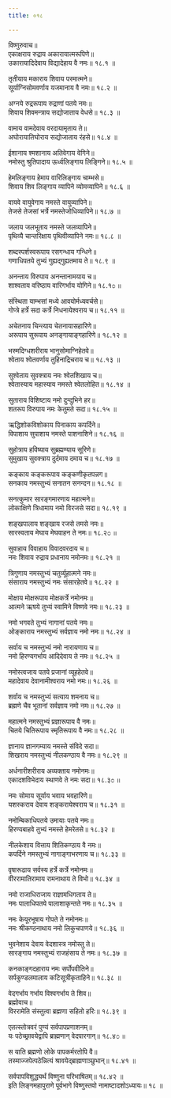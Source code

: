 ```yaml
---
title: ०१८

---
```

विष्णुरुवाच॥  
एकाक्षराय रुद्राय अकारायात्मरूपिणे॥  
उकारायादिदेवाय विद्यादेहाय वै नमः॥ १८.१ ॥  
  
तृतीयाय मकाराय शिवाय परमात्मने॥  
सूर्याग्निसोमवर्णाय यजमानाय वै नमः॥ १८.२ ॥  
  
अग्नये रुद्ररूपाय रुद्राणां पतये नमः॥  
शिवाय शिवमन्त्राय सद्योजाताय वेधसे॥ १८.३ ॥  
  
वामाय वामदेवाय वरदायामृताय ते॥  
अघोरायातिघोराय सद्योजाताय रंहसे॥ १८.४ ॥  
  
ईशानाय श्मशानाय अतिवेगाय वेगिने॥  
नमोस्तु श्रुतिपादाय ऊर्ध्वलिङ्गाय लिङ्गिने॥ १८.५ ॥  
  
हेमलिङ्गाय हेमाय वारिलिङ्गाय चाम्भसे॥  
शिवाय शिव लिङ्गाय व्यापिने व्योमव्यापिने॥ १८.६ ॥  
  
वायवे वायुवेगाय नमस्ते वायुव्यापिने॥  
तेजसे तेजसां भर्त्रे नमस्तेजोधिव्यापिने॥ १८.७ ॥  
  
जलाय जलभूताय नमस्ते जलव्यापिने॥  
पृथिव्यै चान्तरिक्षाय पृथिवीव्यापिने नमः॥ १८.८ ॥  
  
शब्दस्पर्शस्वरूपाय रसगन्धाय गन्धिने॥  
गणाधिपतये तुभ्यं गुह्यद्गुह्यतमाय ते॥ १८.९ ॥  
  
अनन्ताय विरुपाय अनन्तानामयाय च॥  
शाश्वताय वरिष्ठाय वारिगर्भाय योगिने॥ १८.१೦ ॥  
  
संस्थिता याम्भसां मध्ये आवयोर्मध्यवर्चसे॥  
गोप्त्रे हर्त्रे सदा कर्त्रे निधनायेश्वराय च॥ १८.११ ॥  
  
अचेतनाय चिन्त्याय चेतनायासहारिणे॥  
अरूपाय सुरूपाय अनङ्गायाङ्गहारिणे॥ १८.१२ ॥  
  
भस्मदिग्धशरीराय भानुसोमाग्निहेतवे॥  
श्वेताय श्वेतवर्णाय तुहिनाद्रिचराय च॥ १८.१३ ॥  
  
सुश्वेताय सुवक्त्राय नमः श्वेतशिखाय च॥  
श्वेतास्याय महास्याय नमस्ते श्वेतलोहित॥ १८.१४ ॥  
  
सुताराय विशिष्टाय नमो दुन्दुभिने हर॥  
शतरूप विरुपाय नमः केतुमते सदा॥ १८.१५ ॥  
  
ऋद्धिशोकविशोकाय पिनाकाय कपर्दिने॥  
विपाशाय सुपाशाय नमस्ते पाशनाशिने॥ १८.१६ ॥  
  
सुहोत्राय हविष्याय सुब्रह्मण्याय सूरिणे॥  
सुमुखाय सुवक्त्राय दुर्दमाय दमाय च॥ १८.१७ ॥  
  
कङ्काय कङ्करूपाय कङ्कणीकृतपन्नग॥  
सनकाय नमस्तुभ्यं सनातन सनन्दन॥ १८.१८ ॥  
  
सनत्कुमार सारङ्गमारणाय महात्मने॥  
लोकाक्षिणे त्रिधामाय नमो विरजसे सदा॥ १८.१९ ॥  
  
शङ्खपालाय शङ्खाय रजसे तमसे नमः॥  
सारस्वताय मेघाय मेघवाहन ते नमः॥ १८.२೦ ॥  
  
सुवाहाय विवाहाय विवादवरदाय च॥  
नमः शिवाय रुद्राय प्रधानाय नमोनमः॥ १८.२१ ॥  
  
त्रिगुणाय नमस्तुभ्यं चतुर्व्यूहात्मने नमः॥  
संसाराय नमस्तुभ्यं नमः संसारहेतवे॥ १८.२२ ॥  
  
मोक्षाय मोक्षरूपाय मोक्षकर्त्रे नमोनमः॥  
आत्मने ऋषये तुभ्यं स्वामिने विष्णवे नमः॥ १८.२३ ॥  
  
नमो भगवते तुभ्यं नागानां पतये नमः॥  
ओङ्काराय नमस्तुभ्यं सर्वज्ञाय नमो नमः॥ १८.२४ ॥  
  
सर्वाय च नमस्तुभ्यं नमो नारायणाय च॥  
नमो हिरण्यगर्भाय आदिदेवाय ते नमः॥ १८.२५ ॥  
  
नमोस्त्वजाय पतये प्रजानां व्यूहहेतवे॥  
महादेवाय देवानामीश्वराय नमो नमः॥ १८.२६ ॥  
  
शर्वाय च नमस्तुभ्यं सत्याय शमनाय च॥  
ब्रह्मणे चैव भूतानां सर्वज्ञाय नमो नमः॥ १८.२७ ॥  
  
महात्मने नमस्तुभ्यं प्रज्ञारूपाय वै नमः॥  
चितये चितिरूपाय स्मृतिरूपाय वै नमः॥ १८.२८ ॥  
  
ज्ञानाय ज्ञानगम्याय नमस्ते संविदे सदा॥  
शिखराय नमस्तुभ्यं नीलकण्ठाय वै नमः॥ १८.२९ ॥  
  
अर्धनारीशरीराय अव्यक्ताय नमोनमः॥  
एकादशविभेदाय स्थाणवे ते नमः सदा॥ १८.३೦ ॥  
  
नमः सोमाय सूर्याय भवाय भवहारिणे॥  
यशस्कराय देवाय शङ्करायेश्वराय च॥ १८.३१ ॥  
  
नमोम्बिकाधिपतये उमायाः पतये नमः॥  
हिरण्यबाहवे तुभ्यं नमस्ते हेमरेतसे॥ १८.३२ ॥  
  
नीलकेशाय वित्ताय शितिकण्ठाय वै नमः॥  
कपर्दिने नमस्तुभ्यं नागाङ्गाभरणाय च॥ १८.३३ ॥  
  
वृषारूढाय सर्वस्य हर्त्रे कर्त्रे नमोनमः॥  
वीररामातिरामाय रामनाथाय ते विभो॥ १८.३४ ॥  
  
नमो राजाधिराजाय राज्ञामधिगताय ते॥  
नमः पालाधिपतये पालाशाकृन्तते नमः॥ १८.३५ ॥  
  
नमः केयूरभूषाय गोपते ते नमोनमः॥  
नमः श्रीकण्ठनाथाय नमो लिकुचपाणये॥ १८.३६ ॥  
  
भुवनेशाय देवाय वेदशास्त्र नमोस्तु ते॥  
सारङ्गाय नमस्तुभ्यं राजहंसाय ते नमः॥ १८.३७ ॥  
  
कनकाङ्गदहाराय नमः सर्पोपवीतिने॥  
सर्पकुण्डलमालाय कटिसूत्रीकृताहिने॥ १८.३८ ॥  
  
वेदगर्भाय गर्भाय विश्वगर्भाय ते शिव॥  
ब्रह्मोवाच॥  
विररामेति संस्तुत्वा ब्रह्मणा सहितो हरिः॥ १८.३९ ॥  
  
एतत्स्तोत्रवरं पुण्यं सर्वपापप्रणाशनम्॥  
यः पठेच्छ्रावयेद्वापि ब्राह्मणान् वेदपारगान्॥ १८.४೦ ॥  
  
स याति ब्रह्मणो लोके पापकर्मरतोपि वै॥  
तस्माज्जपेत्पठेन्नित्यं श्रावयेद्ब्राह्मणाञ्छुभान्॥ १८.४१ ॥  
  
सर्वपापविशुद्ध्यर्थं विष्णुना परिभाषितम्॥ १८.४२ ॥  
इति लिङ्गमहापुराणे पूर्वभागे विष्णुस्तवो नामाष्टादशोऽध्यायः॥ १८ ॥
